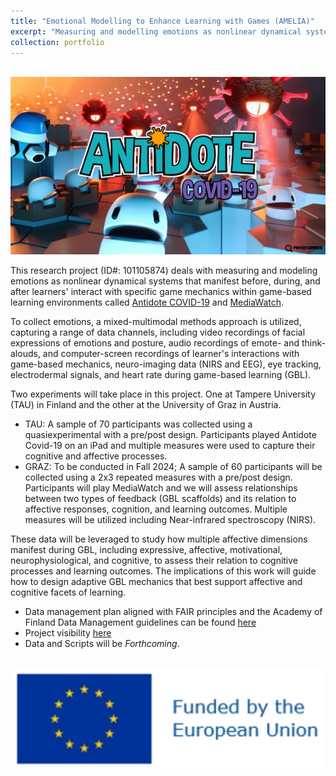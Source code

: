 ```yaml
---
title: "Emotional Modelling to Enhance Learning with Games (AMELIA)"
excerpt: "Measuring and modelling emotions as nonlinear dynamical systems with a game-based learning environment"
collection: portfolio
---
```


<br/><img src='/images/antidote-game.jpg'>

This research project (ID#: 101105874) deals with measuring and modeling emotions as nonlinear dynamical systems that manifest before, during, and after learners' interact with specific game mechanics within game-based learning environments called [Antidote COVID-19](https://iamtheshield.com/) and [MediaWatch](https://webpages.tuni.fi/gamelab/2022/mediawatch/).

To collect emotions, a mixed-multimodal methods approach is utilized, capturing a range of data channels, including video recordings of facial expressions of emotions and posture, audio recordings of emote- and think-alouds, and computer-screen recordings of learner's interactions with game-based mechanics, neuro-imaging data (NIRS and EEG), eye tracking, electrodermal signals, and heart rate during game-based learning (GBL).

Two experiments will take place in this project. One at Tampere University (TAU) in Finland and the other at the University of Graz in Austria.
 * TAU: A sample of 70 participants was collected using a quasiexperimental with a pre/post design. Participants played Antidote Covid-19 on an iPad and multiple measures were used to capture their cognitive and affective processes.
 * GRAZ: To be conducted in Fall 2024; A sample of 60 participants will be collected using a 2x3 repeated measures with a pre/post design. Participants will play MediaWatch and we will assess relationships between two types of feedback (GBL scaffolds) and its relation to affective responses, cognition, and learning outcomes. Multiple measures will be utilized including Near-infrared spectroscopy (NIRS).

These data will be leveraged to study how multiple affective dimensions manifest during GBL, including expressive, affective, motivational, neurophysiological, and cognitive, to assess their relation to cognitive processes and learning outcomes. The implications of this work will guide how to design adaptive GBL mechanics that best support affective and cognitive facets of learning.

  * Data management plan aligned with FAIR principles and the Academy of Finland Data Management guidelines can be found [here](https://drive.google.com/file/d/10TxAmMRpAzksR8msnFe0671mJ6VOqkN5/view?usp=sharing)
  * Project visibility [here](https://www.tuni.fi/en/research/emotional-modelling-enhance-learning-games)
  * Data and Scripts will be _Forthcoming_.

<br/><img src='/images/EUflag.png'>
